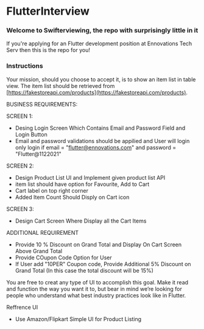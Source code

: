 # FlutterInterview

### Welcome to Swifterviewing, the repo with surprisingly little in it

If you're applying for an Flutter development position at Ennovations Tech Serv then this is the repo for you!

### Instructions
Your mission, should you choose to accept it, is to show an item list in table view. The item list should be retrieved from [https://fakestoreapi.com/products](https://fakestoreapi.com/products).

BUSINESS REQUIREMENTS:

SCREEN 1:

- Desing Login Screen Which Contains Email and Password Field and Login Button
- Email and password validations should be appilied and User will login only login if email = "flutter@ennovations.com" and password = "Flutter@1122021"

SCREEN 2:
- Design Product List UI and Implement given product list API
- item list should have option for Favourite, Add to Cart
- Cart label on top right corner
- Added Item Count Should Disply on Cart icon      

SCREEN 3:
- Design Cart Screen Where Display all the Cart Items 


ADDITIONAL REQUIREMENT
- Provide 10 % Discount on Grand Total and Display On Cart Screen Above Grand Total
- Provide COupon Code Option for User
- If User add "10PER" Coupon code, Provide Additional 5% Discount on Grand Total (In this case the total discount will be 15%)    


You are free to creat any type of UI to accomplish this goal. Make it read and function the way you want it to, but bear in mind we’re looking for people who understand what best industry practices look like in Flutter.

Reffrence UI
- Use Amazon/Flipkart Simple UI for Product Listing 



